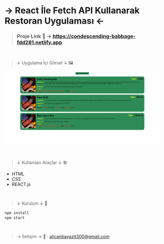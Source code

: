 # → React İle Fetch API Kullanarak Restoran Uygulaması ←

> ### Proje Link 📎 → https://condescending-babbage-fdd281.netlify.app

<br>

>↓ Uygulama İçi Görsel ↓ 🖼

![Görsel](src/img/görüntü.png)

<br>

>↓ Kullanılan Araçlar ↓ 🛠

* HTML
* CSS
* REACT.js

<br>

>↓ Kurulum ↓ 🧱

```
npm install
npm start
```

<br>

> → İletişim →  📩 :
> alicanbayazit300@gmail.com
